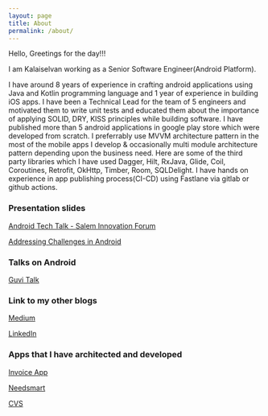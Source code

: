 ```yaml
---
layout: page
title: About
permalink: /about/
---
```


Hello, Greetings for the day!!! 

I am Kalaiselvan working as a Senior Software Engineer(Android Platform). 

I have around 8 years of experience in crafting android applications using Java and Kotlin programming language 
and 1 year of experience in building iOS apps. I have been a Technical Lead for the team of 5 engineers 
and motivated them to write unit tests and educated them about the importance of applying SOLID, DRY, KISS principles while building software. I have published more than 5 android applications in google play store which were developed from scratch. I preferrably use MVVM architecture pattern in the most of the mobile apps I develop & occasionally multi module architecture pattern depending upon the business need. Here are some of the third party libraries which I have used 
Dagger, Hilt, RxJava, Glide, Coil, Coroutines, Retrofit, OkHttp, Timber, Room, SQLDelight. I have hands on experience in app publishing process(CI-CD) using Fastlane via gitlab or github actions.

### Presentation slides

[Android Tech Talk - Salem Innovation Forum](https://www.slideshare.net/KalaiselvanC3/android-tech-talk-innovation)

[Addressing Challenges in Android](https://www.slideshare.net/KalaiselvanC3/android-challenges-guvi-webinar-talk)


### Talks on Android

[Guvi Talk](https://www.youtube.com/watch?v=qpykGWBUYys&list=PL_9uM5be2ampwmkKdL7xVzzOTroWP2jc4&index=23)


### Link to my other blogs

[Medium](https://medium.com/@kalaiselvan369)

[LinkedIn](https://www.linkedin.com/in/kalaiselvan-coumararadjou-b3b6a162/)

### Apps that I have architected and developed 

[Invoice App](https://play.google.com/store/apps/details?id=com.invoicegeneratorapp.android)

[Needsmart](https://play.google.com/store/apps/details?id=com.fidisys.needsmart.customer)

[CVS](https://play.google.com/store/apps/details?id=com.cvs.launchers.cvs&hl=en&gl=US)
